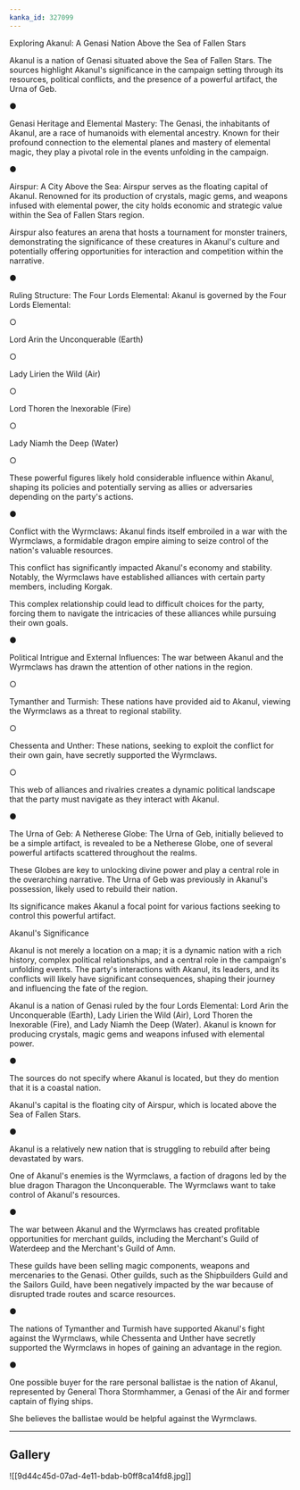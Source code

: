```yaml
---
kanka_id: 327099
---
```


Exploring Akanul: A Genasi Nation Above the Sea of Fallen Stars

Akanul is a nation of Genasi situated above the Sea of Fallen Stars. The sources highlight Akanul's significance in the campaign setting through its resources, political conflicts, and the presence of a powerful artifact, the Urna of Geb.

●

Genasi Heritage and Elemental Mastery: The Genasi, the inhabitants of Akanul, are a race of humanoids with elemental ancestry. Known for their profound connection to the elemental planes and mastery of elemental magic, they play a pivotal role in the events unfolding in the campaign.

●

Airspur: A City Above the Sea: Airspur serves as the floating capital of Akanul. Renowned for its production of crystals, magic gems, and weapons infused with elemental power, the city holds economic and strategic value within the Sea of Fallen Stars region.

 Airspur also features an arena that hosts a tournament for monster trainers, demonstrating the significance of these creatures in Akanul's culture and potentially offering opportunities for interaction and competition within the narrative.

●

Ruling Structure: The Four Lords Elemental: Akanul is governed by the Four Lords Elemental:

○

Lord Arin the Unconquerable (Earth)

○

Lady Lirien the Wild (Air)

○

Lord Thoren the Inexorable (Fire)

○

Lady Niamh the Deep (Water)

○

These powerful figures likely hold considerable influence within Akanul, shaping its policies and potentially serving as allies or adversaries depending on the party's actions.

●

Conflict with the Wyrmclaws: Akanul finds itself embroiled in a war with the Wyrmclaws, a formidable dragon empire aiming to seize control of the nation's valuable resources.

 This conflict has significantly impacted Akanul's economy and stability. Notably, the Wyrmclaws have established alliances with certain party members, including Korgak.

This complex relationship could lead to difficult choices for the party, forcing them to navigate the intricacies of these alliances while pursuing their own goals.

●

Political Intrigue and External Influences: The war between Akanul and the Wyrmclaws has drawn the attention of other nations in the region.

○

Tymanther and Turmish: These nations have provided aid to Akanul, viewing the Wyrmclaws as a threat to regional stability.

○

Chessenta and Unther: These nations, seeking to exploit the conflict for their own gain, have secretly supported the Wyrmclaws.

○

This web of alliances and rivalries creates a dynamic political landscape that the party must navigate as they interact with Akanul.

●

The Urna of Geb: A Netherese Globe: The Urna of Geb, initially believed to be a simple artifact, is revealed to be a Netherese Globe, one of several powerful artifacts scattered throughout the realms.

 These Globes are key to unlocking divine power and play a central role in the overarching narrative. The Urna of Geb was previously in Akanul's possession, likely used to rebuild their nation.

Its significance makes Akanul a focal point for various factions seeking to control this powerful artifact.

Akanul's Significance

Akanul is not merely a location on a map; it is a dynamic nation with a rich history, complex political relationships, and a central role in the campaign's unfolding events. The party's interactions with Akanul, its leaders, and its conflicts will likely have significant consequences, shaping their journey and influencing the fate of the region.  
  
Akanul is a nation of Genasi ruled by the four Lords Elemental: Lord Arin the Unconquerable (Earth), Lady Lirien the Wild (Air), Lord Thoren the Inexorable (Fire), and Lady Niamh the Deep (Water). Akanul is known for producing crystals, magic gems and weapons infused with elemental power.

●

The sources do not specify where Akanul is located, but they do mention that it is a coastal nation.

 Akanul's capital is the floating city of Airspur, which is located above the Sea of Fallen Stars.

●

Akanul is a relatively new nation that is struggling to rebuild after being devastated by wars.

 One of Akanul's enemies is the Wyrmclaws, a faction of dragons led by the blue dragon Tharagon the Unconquerable. The Wyrmclaws want to take control of Akanul's resources.

●

The war between Akanul and the Wyrmclaws has created profitable opportunities for merchant guilds, including the Merchant's Guild of Waterdeep and the Merchant's Guild of Amn.

 These guilds have been selling magic components, weapons and mercenaries to the Genasi. Other guilds, such as the Shipbuilders Guild and the Sailors Guild, have been negatively impacted by the war because of disrupted trade routes and scarce resources.

●

The nations of Tymanther and Turmish have supported Akanul's fight against the Wyrmclaws, while Chessenta and Unther have secretly supported the Wyrmclaws in hopes of gaining an advantage in the region.

●

One possible buyer for the rare personal ballistae is the nation of Akanul, represented by General Thora Stormhammer, a Genasi of the Air and former captain of flying ships.

 She believes the ballistae would be helpful against the Wyrmclaws.

---
## Gallery
![[9d44c45d-07ad-4e11-bdab-b0ff8ca14fd8.jpg]]